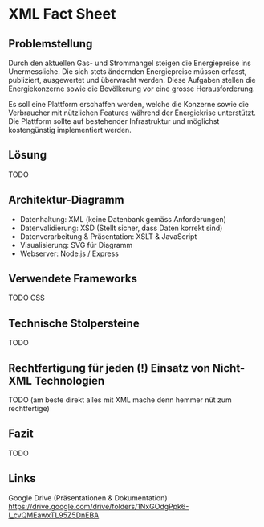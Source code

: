 # XML Fact Sheet

## Problemstellung
Durch den aktuellen Gas- und Strommangel steigen die Energiepreise ins Unermessliche. Die sich stets ändernden Energiepreise müssen erfasst, publiziert, ausgewertet und überwacht werden. Diese Aufgaben stellen die Energiekonzerne sowie die Bevölkerung vor eine grosse Herausforderung.

Es soll eine Plattform erschaffen werden, welche die Konzerne sowie die Verbraucher mit nützlichen Features während der Energiekrise unterstützt. Die Plattform sollte auf bestehender Infrastruktur und möglichst kostengünstig implementiert werden.

## Lösung
TODO

## Architektur-Diagramm
- Datenhaltung: XML (keine Datenbank gemäss Anforderungen)
- Datenvalidierung: XSD (Stellt sicher, dass Daten korrekt sind)
- Datenverarbeitung & Präsentation: XSLT & JavaScript
- Visualisierung: SVG für Diagramm
- Webserver: Node.js / Express

## Verwendete Frameworks
TODO
CSS

## Technische Stolpersteine
TODO

## Rechtfertigung für jeden (!) Einsatz von Nicht-XML Technologien
TODO (am beste direkt alles mit XML mache denn hemmer nüt zum rechtfertige)

## Fazit
TODO

## Links
Google Drive (Präsentationen & Dokumentation) https://drive.google.com/drive/folders/1NxGOdgPpk6-I_cvQMEawxTL95Z5DnEBA
